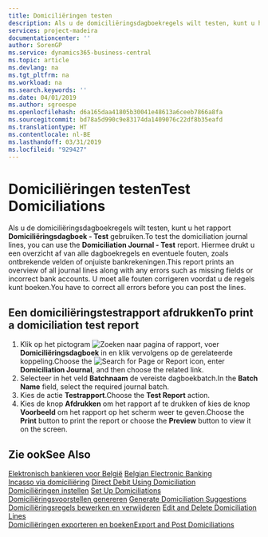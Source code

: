 ```yaml
---
title: Domiciliëringen testen
description: Als u de domiciliëringsdagboekregels wilt testen, kunt u het rapport Domiciliëringsdagboek - Test gebruiken. Hiermee drukt u een overzicht af van alle dagboekregels en eventuele fouten, zoals ontbrekende velden of onjuiste bankrekeningen.
services: project-madeira
documentationcenter: ''
author: SorenGP
ms.service: dynamics365-business-central
ms.topic: article
ms.devlang: na
ms.tgt_pltfrm: na
ms.workload: na
ms.search.keywords: ''
ms.date: 04/01/2019
ms.author: sgroespe
ms.openlocfilehash: d6a165daa41805b30041e48613a6ceeb7866a8fa
ms.sourcegitcommit: bd78a5d990c9e83174da1409076c22df8b35eafd
ms.translationtype: HT
ms.contentlocale: nl-BE
ms.lasthandoff: 03/31/2019
ms.locfileid: "929427"
---
```

# <a name="test-domiciliations"></a><span data-ttu-id="2c260-104">Domiciliëringen testen</span><span class="sxs-lookup"><span data-stu-id="2c260-104">Test Domiciliations</span></span>
<span data-ttu-id="2c260-105">Als u de domiciliëringsdagboekregels wilt testen, kunt u het rapport **Domiciliëringsdagboek - Test** gebruiken.</span><span class="sxs-lookup"><span data-stu-id="2c260-105">To test the domiciliation journal lines, you can use the **Domiciliation Journal - Test** report.</span></span> <span data-ttu-id="2c260-106">Hiermee drukt u een overzicht af van alle dagboekregels en eventuele fouten, zoals ontbrekende velden of onjuiste bankrekeningen.</span><span class="sxs-lookup"><span data-stu-id="2c260-106">This report prints an overview of all journal lines along with any errors such as missing fields or incorrect bank accounts.</span></span> <span data-ttu-id="2c260-107">U moet alle fouten corrigeren voordat u de regels kunt boeken.</span><span class="sxs-lookup"><span data-stu-id="2c260-107">You have to correct all errors before you can post the lines.</span></span>  

## <a name="to-print-a-domiciliation-test-report"></a><span data-ttu-id="2c260-108">Een domiciliëringstestrapport afdrukken</span><span class="sxs-lookup"><span data-stu-id="2c260-108">To print a domiciliation test report</span></span>  

1.  <span data-ttu-id="2c260-109">Klik op het pictogram ![Zoeken naar pagina of rapport](../../media/ui-search/search_small.png "pictogram Zoeken naar pagina of rapport"), voer **Domiciliëringsdagboek** in en klik vervolgens op de gerelateerde koppeling.</span><span class="sxs-lookup"><span data-stu-id="2c260-109">Choose the ![Search for Page or Report](../../media/ui-search/search_small.png "Search for Page or Report icon") icon, enter **Domiciliation Journal**, and then choose the related link.</span></span>  
2.  <span data-ttu-id="2c260-110">Selecteer in het veld **Batchnaam** de vereiste dagboekbatch.</span><span class="sxs-lookup"><span data-stu-id="2c260-110">In the **Batch Name** field, select the required journal batch.</span></span>  
3.  <span data-ttu-id="2c260-111">Kies de actie **Testrapport**.</span><span class="sxs-lookup"><span data-stu-id="2c260-111">Choose the **Test Report** action.</span></span>  
4.  <span data-ttu-id="2c260-112">Kies de knop **Afdrukken** om het rapport af te drukken of kies de knop **Voorbeeld** om het rapport op het scherm weer te geven.</span><span class="sxs-lookup"><span data-stu-id="2c260-112">Choose the **Print** button to print the report or choose the **Preview** button to view it on the screen.</span></span>  

## <a name="see-also"></a><span data-ttu-id="2c260-113">Zie ook</span><span class="sxs-lookup"><span data-stu-id="2c260-113">See Also</span></span>  
 <span data-ttu-id="2c260-114">[Elektronisch bankieren voor België](belgian-electronic-banking.md) </span><span class="sxs-lookup"><span data-stu-id="2c260-114">[Belgian Electronic Banking](belgian-electronic-banking.md) </span></span>  
 <span data-ttu-id="2c260-115">[Incasso via domiciliëring](direct-debit-using-domiciliation.md) </span><span class="sxs-lookup"><span data-stu-id="2c260-115">[Direct Debit Using Domiciliation](direct-debit-using-domiciliation.md) </span></span>  
 <span data-ttu-id="2c260-116">[Domiciliëringen instellen](how-to-set-up-domiciliations.md) </span><span class="sxs-lookup"><span data-stu-id="2c260-116">[Set Up Domiciliations](how-to-set-up-domiciliations.md) </span></span>  
 <span data-ttu-id="2c260-117">[Domiciliëringsvoorstellen genereren](how-to-generate-domiciliation-suggestions.md) </span><span class="sxs-lookup"><span data-stu-id="2c260-117">[Generate Domiciliation Suggestions](how-to-generate-domiciliation-suggestions.md) </span></span>  
 <span data-ttu-id="2c260-118">[Domiciliëringsregels bewerken en verwijderen](how-to-edit-and-delete-domiciliation-lines.md) </span><span class="sxs-lookup"><span data-stu-id="2c260-118">[Edit and Delete Domiciliation Lines](how-to-edit-and-delete-domiciliation-lines.md) </span></span>  
 [<span data-ttu-id="2c260-119">Domiciliëringen exporteren en boeken</span><span class="sxs-lookup"><span data-stu-id="2c260-119">Export and Post Domiciliations</span></span>](how-to-export-and-post-domiciliations.md)
